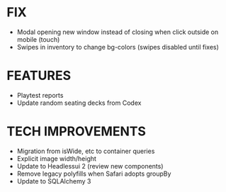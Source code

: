 # FIX
- Modal opening new window instead of closing when click outside on mobile (touch)
- Swipes in inventory to change bg-colors (swipes disabled until fixes)

# FEATURES
- Playtest reports
- Update random seating decks from Codex

# TECH IMPROVEMENTS
- Migration from isWide, etc to container queries
- Explicit image width/height
- Update to Headlessui 2 (review new components)
- Remove legacy polyfills when Safari adopts groupBy
- Update to SQLAlchemy 3
